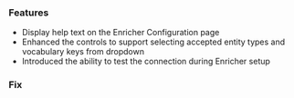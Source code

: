 ### Features
- Display help text on the Enricher Configuration page
- Enhanced the controls to support selecting accepted entity types and vocabulary keys from dropdown
- Introduced the ability to test the connection during Enricher setup

### Fix
